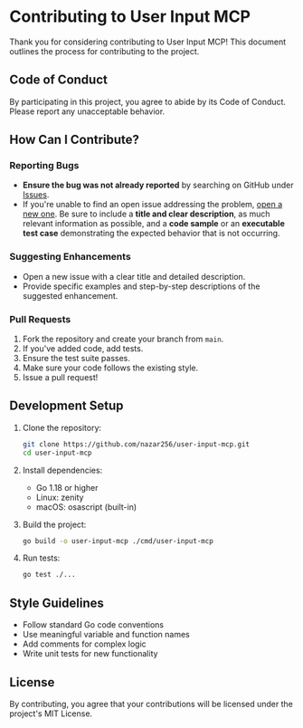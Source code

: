 # Contributing to User Input MCP

Thank you for considering contributing to User Input MCP! This document outlines the process for contributing to the project.

## Code of Conduct

By participating in this project, you agree to abide by its Code of Conduct. Please report any unacceptable behavior.

## How Can I Contribute?

### Reporting Bugs

- **Ensure the bug was not already reported** by searching on GitHub under [Issues](https://github.com/nazar256/user-input-mcp/issues).
- If you're unable to find an open issue addressing the problem, [open a new one](https://github.com/nazar256/user-input-mcp/issues/new). Be sure to include a **title and clear description**, as much relevant information as possible, and a **code sample** or an **executable test case** demonstrating the expected behavior that is not occurring.

### Suggesting Enhancements

- Open a new issue with a clear title and detailed description.
- Provide specific examples and step-by-step descriptions of the suggested enhancement.

### Pull Requests

1. Fork the repository and create your branch from `main`.
2. If you've added code, add tests.
3. Ensure the test suite passes.
4. Make sure your code follows the existing style.
5. Issue a pull request!

## Development Setup

1. Clone the repository:
   ```bash
   git clone https://github.com/nazar256/user-input-mcp.git
   cd user-input-mcp
   ```

2. Install dependencies:
   - Go 1.18 or higher
   - Linux: zenity
   - macOS: osascript (built-in)

3. Build the project:
   ```bash
   go build -o user-input-mcp ./cmd/user-input-mcp
   ```

4. Run tests:
   ```bash
   go test ./...
   ```

## Style Guidelines

- Follow standard Go code conventions
- Use meaningful variable and function names
- Add comments for complex logic
- Write unit tests for new functionality

## License

By contributing, you agree that your contributions will be licensed under the project's MIT License. 